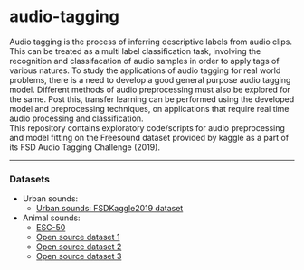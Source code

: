 # audio-tagging

Audio tagging is the process of inferring descriptive labels from audio clips. This can be treated as a multi label classification task, involving the recognition and classifacation of audio samples in order to apply tags of various natures. To study the applications of audio tagging for real world problems, there is a need to develop a good general purpose audio tagging model. Different methods of audio preprocessing must also be explored for the same. Post this, transfer learning can be performed using the developed model and preprocessing techniques, on applications that require real time audio processing and classification.<br>
This repository contains exploratory code/scripts for audio preprocessing and model fitting on the Freesound dataset provided by kaggle as a part of its FSD Audio Tagging Challenge (2019).

<hr>

### Datasets
- Urban sounds:
  - <a href="https://www.kaggle.com/c/freesound-audio-tagging-2019/data">Urban sounds: FSDKaggle2019 dataset</a>
- Animal sounds:
  - <a href="https://github.com/karolpiczak/ESC-50">ESC-50</a>
  - <a href="https://github.com/chathuravithakshana/Animal-Sound-Dataset-Research-2019-Sri-Lanka">Open source dataset 1</a>
  - <a href="https://github.com/adiengineer/Animal-sounds-Embedded-Classifier">Open source dataset 2</a>
  - <a href="https://github.com/YashNita/Animal-Sound-Dataset">Open source dataset 3</a>
